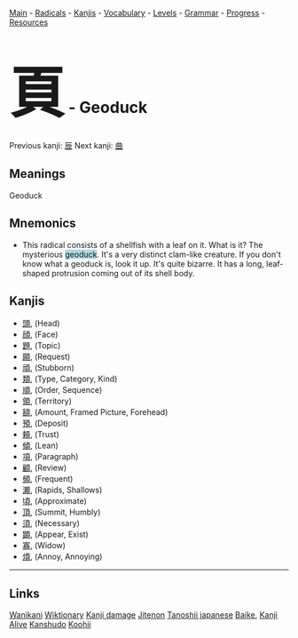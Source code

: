 <style> bigfont {font-size: 100px}</style>


[Main](../README.md) -
[Radicals](../radicals.md) -
[Kanjis](../kanjis.md) -
[Vocabulary](../vocabulary.md) -
[Levels](../levels.md) -
[Grammar](../grammar.md) - 
[Progress](../progress.md) -
[Resources](../resources.md)
# <bigfont> 頁</bigfont> - Geoduck 

Previous kanji: [辰](辰.md) Next kanji: [曲](曲.md) 

## Meanings
 Geoduck
## Mnemonics
 * This radical consists of a shellfish with a leaf on it. What is it? The mysterious <span style="background-color:#ADD8E6"> geoduck</span>. It's a very distinct clam-like creature. If you don't know what a geoduck is, look it up. It's quite bizarre. It has a long, leaf-shaped protrusion coming out of its shell body.


## Kanjis
 * [頭](../kanjis/頭.md), (Head)
* [顔](../kanjis/顔.md), (Face)
* [題](../kanjis/題.md), (Topic)
* [願](../kanjis/願.md), (Request)
* [頑](../kanjis/頑.md), (Stubborn)
* [類](../kanjis/類.md), (Type, Category, Kind)
* [順](../kanjis/順.md), (Order, Sequence)
* [領](../kanjis/領.md), (Territory)
* [額](../kanjis/額.md), (Amount, Framed Picture, Forehead)
* [預](../kanjis/預.md), (Deposit)
* [頼](../kanjis/頼.md), (Trust)
* [傾](../kanjis/傾.md), (Lean)
* [項](../kanjis/項.md), (Paragraph)
* [顧](../kanjis/顧.md), (Review)
* [頻](../kanjis/頻.md), (Frequent)
* [瀬](../kanjis/瀬.md), (Rapids, Shallows)
* [頃](../kanjis/頃.md), (Approximate)
* [頂](../kanjis/頂.md), (Summit, Humbly)
* [須](../kanjis/須.md), (Necessary)
* [顕](../kanjis/顕.md), (Appear, Exist)
* [寡](../kanjis/寡.md), (Widow)
* [煩](../kanjis/煩.md), (Annoy, Annoying)



---


## Links 


[Wanikani](https://www.wanikani.com/kanji/頁)
[Wiktionary](https://en.wiktionary.org/wiki/頁)
[Kanji damage](http://www.kanjidamage.com/kanji/search?utf8=✓&q=頁)
[Jitenon](https://jitenon.com/kanji/頁)
[Tanoshii japanese](https://www.tanoshiijapanese.com/dictionary/kanji.cfm?k=頁)
[Baike](https://baike.baidu.com/item/頁),
[Kanji Alive](https://app.kanjialive.com/頁)
[Kanshudo](https://www.kanshudo.com/searchmn?q=頁)
[Koohii](https://kanji.koohii.com/study/kanji/頁)

